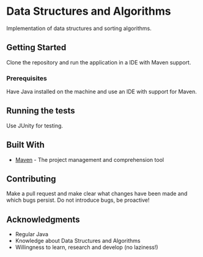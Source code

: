 # Data Structures and Algorithms
Implementation of data structures and sorting algorithms.

## Getting Started
Clone the repository and run the application in a IDE with Maven support.

### Prerequisites
Have Java installed on the machine and use an IDE with support for Maven.

## Running the tests
Use JUnity for testing.

## Built With
* [Maven](https://maven.apache.org/) - The project management and comprehension tool

## Contributing
Make a pull request and make clear what changes have been made and which bugs persist. Do not introduce bugs, be proactive!

## Acknowledgments
* Regular Java
* Knowledge about Data Structures and Algorithms
* Willingness to learn, research and develop (no laziness!)

